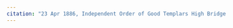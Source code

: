 ```yaml
---
citation: "23 Apr 1886, Independent Order of Good Templars High Bridge Lodge No. 296, Tompkins County History Center."
---
```


